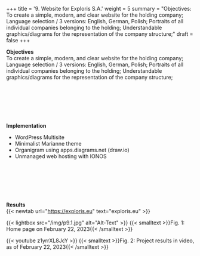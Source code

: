 +++
title = '9. Website for Exploris S.A.'
weight = 5
summary = "Objectives: To create a simple, modern, and clear website for the holding company; Language selection / 3 versions: English, German, Polish; Portraits of all individual companies belonging to the holding; Understandable graphics/diagrams for the representation of the company structure;"
draft = false
+++


**Objectives**  
To create a simple, modern, and clear website for the holding company; Language selection / 3 versions: English, German, Polish; Portraits of all individual companies belonging to the holding; Understandable graphics/diagrams for the representation of the company structure;  

</br></br>  
</br></br> 

**Implementation**  
- WordPress Multisite
- Minimalist Marianne theme
- Organigram using apps.diagrams.net (draw.io)
- Unmanaged web hosting with IONOS

</br></br>  
</br></br> 

**Results**  
{{< newtab url="https://exploris.eu" text="exploris.eu" >}}

{{< lightbox src="/img/p9.1.jpg" alt="Alt-Text" >}}
{{< smalltext >}}Fig. 1: Home page on February 22, 2023{{< /smalltext >}}


{{< youtube z1yrrXL8JcY >}}
{{< smalltext >}}Fig. 2: Project results in video, as of February 22, 2023{{< /smalltext >}}

